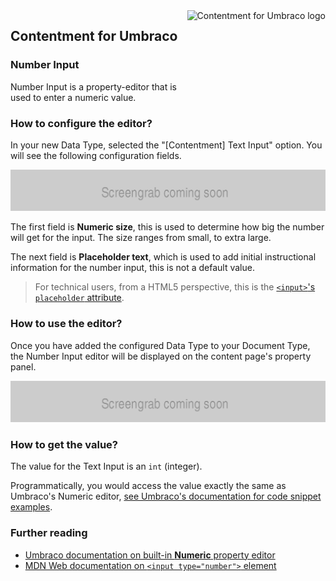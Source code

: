 <img src="../assets/img/logo.png" alt="Contentment for Umbraco logo" title="A state of Umbraco happiness." height="130" align="right">

## Contentment for Umbraco

### Number Input

Number Input is a property-editor that is used to enter a numeric value.


### How to configure the editor?

In your new Data Type, selected the "[Contentment] Text Input" option. You will see the following configuration fields.

![Configuration Editor for Number Input](number-input--configuration-editor.png)

The first field is **Numeric size**, this is used to determine how big the number will get for the input. The size ranges from small, to extra large.

The next field is **Placeholder text**, which is used to add initial instructional information for the number input, this is not a default value.

> For technical users, from a HTML5 perspective, this is the [`<input>`'s `placeholder` attribute](https://developer.mozilla.org/en-US/docs/Web/HTML/Element/input/number#placeholder).


### How to use the editor?

Once you have added the configured Data Type to your Document Type, the Number Input editor will be displayed on the content page's property panel.

![Number Input property-editor](number-input--property-editor-01.png)


### How to get the value?

The value for the Text Input is an `int` (integer).

Programmatically, you would access the value exactly the same as Umbraco's Numeric editor, [see Umbraco's documentation for code snippet examples](https://our.umbraco.com/Documentation/Getting-Started/Backoffice/Property-Editors/Built-in-Property-Editors/Numeric/#mvc-view-examples).


### Further reading

- [Umbraco documentation on built-in **Numeric** property editor](https://our.umbraco.com/Documentation/Getting-Started/Backoffice/Property-Editors/Built-in-Property-Editors/Numeric/)
- [MDN Web documentation on `<input type="number">` element](https://developer.mozilla.org/en-US/docs/Web/HTML/Element/input/number)


